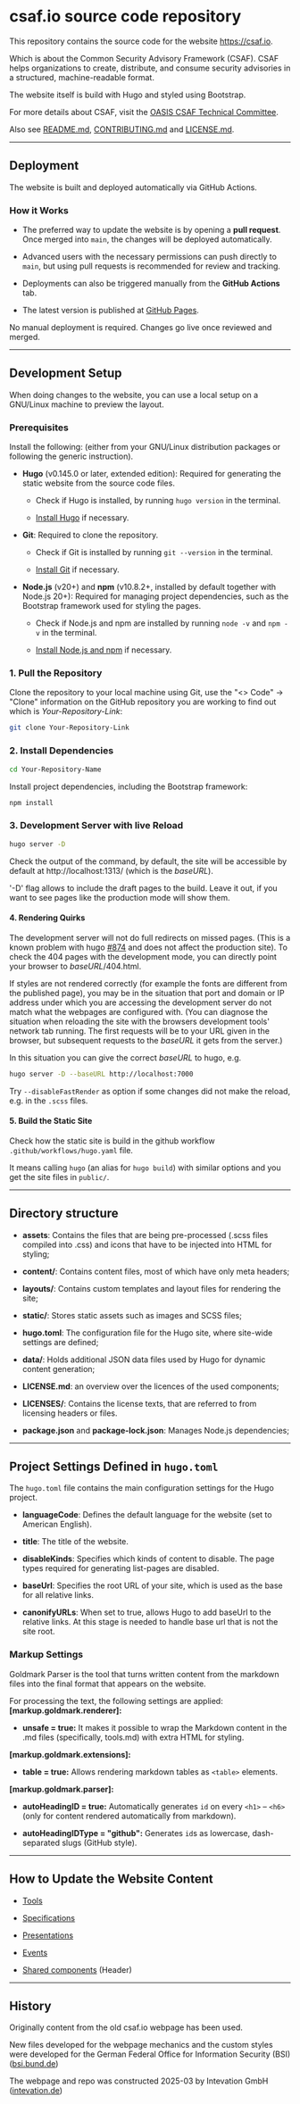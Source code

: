 # csaf.io source code repository

This repository contains the source code for the website https://csaf.io.

Which is about the Common Security Advisory Framework (CSAF).
CSAF helps organizations to create, distribute, and consume
security advisories in a structured, machine-readable format.

The website itself is build with Hugo and styled using Bootstrap.

For more details about CSAF,
visit the [OASIS CSAF Technical Committee](https://www.oasis-open.org/committees/csaf/charter.php).

Also see [README.md](README.md), [CONTRIBUTING.md](CONTRIBUTING.md)
and [LICENSE.md](LICENSE.md).

---

## Deployment

The website is built and deployed automatically via GitHub Actions.

### How it Works

- The preferred way to update the website is by opening a **pull request**.
  Once merged into `main`, the changes will be deployed automatically.

- Advanced users with the necessary permissions can push directly to `main`,
  but using pull requests is recommended for review and tracking.

- Deployments can also be triggered manually from the **GitHub Actions** tab.

- The latest version is published at
  [GitHub Pages](https://csaf-auxiliary.github.io/csaf-website-relaunch).

No manual deployment is required. Changes go live once reviewed and merged.

---

## Development Setup

When doing changes to the website, you can use a local setup
on a GNU/Linux machine to preview the layout.

### Prerequisites

Install the following:
(either from your GNU/Linux distribution packages
or following the generic instruction).

- **Hugo** (v0.145.0 or later, extended edition):
  Required for generating the static website from the source code files.

  - Check if Hugo is installed, by running `hugo version` in the terminal.

  - [Install Hugo](https://gohugo.io/getting-started/installing/) if necessary.

- **Git**: Required to clone the repository.

  - Check if Git is installed by running `git --version`
    in the terminal.

  - [Install Git](https://git-scm.com/book/en/v2/Getting-Started-Installing-Git) if necessary.

- **Node.js** (v20+) and **npm** (v10.8.2+, installed by default together with Node.js 20+):
  Required for managing project dependencies,
  such as the Bootstrap framework used for styling the pages.

  - Check if Node.js and npm are installed by running `node -v` and
    `npm -v` in the terminal.

  - [Install Node.js and npm](https://nodejs.org/) if necessary.

### 1. Pull the Repository

Clone the repository to your local machine using Git,
use the "<> Code" -> "Clone" information on the GitHub repository
you are working to find out which is _Your-Repository-Link_:

```bash
git clone Your-Repository-Link
```

### 2. Install Dependencies

```bash
cd Your-Repository-Name
```

Install project dependencies, including the Bootstrap framework:

```bash
npm install
```

### 3. Development Server with live Reload

```bash
hugo server -D
```

Check the output of the command, by default, the site will be accessible
by default at http://localhost:1313/ (which is the _baseURL_).

'-D' flag allows to include the draft pages to the build.
Leave it out, if you want to see pages like the production mode will show them.

#### 4. Rendering Quirks

The development server will not do full redirects on missed pages.
(This is a known problem with
hugo [#874](https://github.com/gohugoio/hugo/issues/874)
and does not affect the production site).
To check the 404 pages with the development mode,
you can directly point your browser to _baseURL_/404.html.

If styles are not rendered correctly (for example the fonts are different from
the published page), you may be in the situation that port and
domain or IP address under which you are accessing the development
server do not match what the webpages are configured with.
(You can diagnose the situation when reloading the site with the
browsers development tools' network tab running. The first requests
will be to your URL given in the browser, but subsequent requests
to the _baseURL_ it gets from the server.)

In this situation you can give the correct _baseURL_ to hugo, e.g.

```bash
hugo server -D --baseURL http://localhost:7000
```

Try `--disableFastRender` as option if some changes did not make
the reload, e.g. in the `.scss` files.

#### 5. Build the Static Site

Check how the static site is build in the github workflow
`.github/workflows/hugo.yaml` file.

It means calling `hugo` (an alias for `hugo build`) with similar options
and you get the site files in `public/`.

---

## Directory structure

- **assets**: Contains the files that are being pre-processed
  (.scss files compiled into .css)
  and icons that have to be injected into HTML for styling;

- **content/**: Contains content files, most of which have only meta headers;

- **layouts/**: Contains custom templates and layout files for rendering the site;

- **static/**: Stores static assets such as images and SCSS files;

- **hugo.toml**: The configuration file for the Hugo site,
  where site-wide settings are defined;

- **data/**: Holds additional JSON data files
  used by Hugo for dynamic content generation;

- **LICENSE.md**: an overview over the licences of the used components;

- **LICENSES/**: Contains the license texts, that are referred to from
  licensing headers or files.

- **package.json** and **package-lock.json**: Manages Node.js dependencies;

---

## Project Settings Defined in `hugo.toml`

The `hugo.toml` file contains the main configuration settings for the Hugo project.

- **languageCode**: Defines the default language for the website
  (set to American English).

- **title**: The title of the website.

- **disableKinds**: Specifies which kinds of content to disable.
  The page types required for generating list-pages are disabled.

- **baseUrl**: Specifies the root URL of your site,
  which is used as the base for all relative links.

- **canonifyURLs**: When set to true, allows Hugo to add baseUrl
  to the relative links.
  At this stage is needed to handle base url that is not the site root.

### Markup Settings

Goldmark Parser is the tool that turns written content from the markdown files
into the final format that appears on the website.

For processing the text, the following settings are applied:
**[markup.goldmark.renderer]:**

- **unsafe = true:** It makes it possible to wrap the Markdown content
  in the .md files (specifically, tools.md) with extra HTML for styling.

**[markup.goldmark.extensions]:**

- **table = true:** Allows rendering markdown tables as `<table>` elements.

**[markup.goldmark.parser]:**

- **autoHeadingID = true:** Automatically generates `id`
  on every `<h1>` – `<h6>`
  (only for content rendered automatically from markdown).

- **autoHeadingIDType = "github":** Generates `id`s as lowercase,
  dash-separated slugs (GitHub style).

---

## How to Update the Website Content

- [Tools](/docs/tools.md)

- [Specifications](/docs/specifications.md)

- [Presentations](/docs/presentations.md)

- [Events](/docs/events.md)

- [Shared components](/docs/shared.md) (Header)

---

## History

Originally content from the old csaf.io webpage has been used.

New files developed for the webpage mechanics and the custom styles were
developed for the German Federal Office for Information Security (BSI)
([bsi.bund.de](https://www.bsi.bund.de))

The webpage and repo was constructed 2025-03 by
Intevation GmbH ([intevation.de](https://intevation.de))
